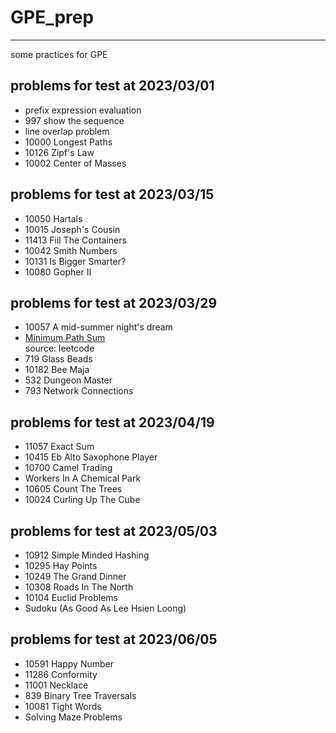 # GPE_prep  
----  
some practices for GPE


## problems for test at 2023/03/01  
- prefix expression evaluation  
- 997 show the sequence   
- line overlap problem  
- 10000 Longest Paths  
- 10126 Zipf's Law
- 10002 Center of Masses  

## problems for test at 2023/03/15  
- 10050 Hartals  
- 10015 Joseph's Cousin  
- 11413 Fiil The Containers  
- 10042 Smith Numbers  
- 10131 Is Bigger Smarter?
- 10080 Gopher II  

## problems for test at 2023/03/29  
- 10057 A mid-summer night's dream  
- [Minimum Path Sum](https://leetcode.com/problems/minimum-path-sum/)   
    source: leetcode  
- 719 Glass Beads  
- 10182 Bee Maja
- 532 Dungeon Master  
- 793 Network Connections  

## problems for test at 2023/04/19  
- 11057 Exact Sum  
- 10415 Eb Alto Saxophone Player   
- 10700 Camel Trading  
- Workers In A Chemical Park  
- 10605 Count The Trees   
- 10024 Curling Up The Cube  

## problems for test at 2023/05/03  
- 10912 Simple Minded Hashing  
- 10295 Hay Points  
- 10249 The Grand Dinner   
- 10308 Roads In The North  
- 10104 Euclid Problems  
- Sudoku (As Good As Lee Hsien Loong)  

## problems for test at 2023/06/05   
- 10591 Happy Number  
- 11286 Conformity  
- 11001 Necklace
- 839 Binary Tree Traversals
- 10081 Tight Words
- Solving Maze Problems
